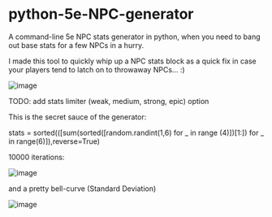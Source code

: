 # python-5e-NPC-generator
A command-line 5e NPC stats generator in python, when you need to bang out base stats for a few NPCs in a hurry.

I made this tool to quickly whip up a NPC stats block as a quick fix in case your players tend to latch on to throwaway NPCs... :)

![image](https://user-images.githubusercontent.com/21292601/111931549-cb432b80-8a91-11eb-812e-54eb088cc567.png)


TODO: add stats limiter (weak, medium, strong, epic) option

This is the secret sauce of the generator:

   stats = sorted(([sum(sorted([random.randint(1,6) for _ in range (4)])[1:]) for _ in range(6)]),reverse=True)

10000 iterations:


![image](https://user-images.githubusercontent.com/21292601/111924601-cffce500-8a7b-11eb-973a-7d1bdf91fad8.png)


and a pretty bell-curve (Standard Deviation)


![image](https://user-images.githubusercontent.com/21292601/111924472-24539500-8a7b-11eb-8779-6a9a3b71dd87.png)
